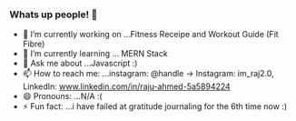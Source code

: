 ### Whats up people! 👋

- 🔭 I’m currently working on ...Fitness Receipe and Workout Guide (Fit Fibre)
- 🌱 I’m currently learning ... MERN Stack
- 💬 Ask me about ...Javascript :)
- 📫 How to reach me: ...instagram: @handle → Instagram: im_raj2.0, LinkedIn: www.linkedin.com/in/raju-ahmed-5a5894224
- 😄 Pronouns: ...N/A :(
- ⚡ Fun fact: ...i have failed at gratitude journaling for the 6th time now :)

